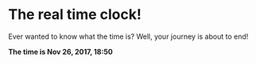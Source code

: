 # The real time clock!

Ever wanted to know what the time is? Well, your journey is about to end!

**The time is Nov 26, 2017, 18:50**